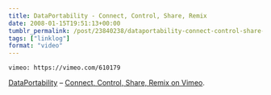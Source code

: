 ```yaml
---
title: DataPortability - Connect, Control, Share, Remix
date: 2008-01-15T19:51:13+00:00
tumblr_permalink: /post/23840238/dataportability-connect-control-share-remix
tags: ["linklog"]
format: "video"
---
```


`vimeo: https://vimeo.com/610179`

[DataPortability][1] &#8211; [Connect, Control, Share, Remix on Vimeo][2].

[1]: http://dataportability.org/
[2]: https://vimeo.com/610179

